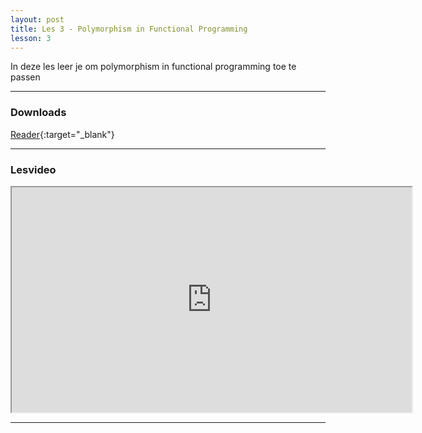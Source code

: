 ```yaml
---
layout: post
title: Les 3 - Polymorphism in Functional Programming
lesson: 3
---
```


In deze les leer je om polymorphism in functional programming toe te passen

***

### Downloads

[Reader](https://drive.google.com/file/d/1pzzY5rdiEO01RpFtj3L3GQKvPfLzQWp-/view?usp=sharing){:target="_blank"}

***

### Lesvideo

<iframe src="https://drive.google.com/file/d/1S5ztSg-IfWxqU0Opvk2lugWtuZoLnYEr/preview" width="640" height="360" allowFullScreen allow="accelerometer; autoplay; encrypted-media; gyroscope; picture-in-picture"></iframe>

***